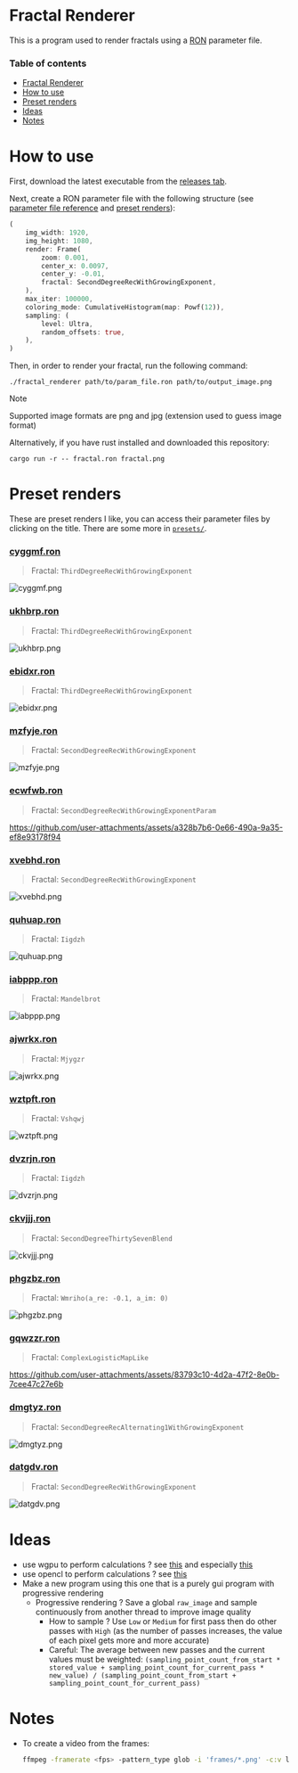 # Fractal Renderer

This is a program used to render fractals using a [RON](https://docs.rs/ron/latest/ron/) parameter file.

### Table of contents

- [Fractal Renderer](#fractal-renderer)
- [How to use](#how-to-use)
- [Preset renders](#preset-renders)
- [Ideas](#ideas)
- [Notes](#notes)

# How to use

First, download the latest executable from the [releases tab](https://github.com/valflrt/fractal_renderer/releases/latest).

Next, create a RON parameter file with the following structure (see [parameter file reference](./REFERENCE.md) and [preset renders](#preset-renders)):

```rust
(
    img_width: 1920,
    img_height: 1080,
    render: Frame(
        zoom: 0.001,
        center_x: 0.0097,
        center_y: -0.01,
        fractal: SecondDegreeRecWithGrowingExponent,
    ),
    max_iter: 100000,
    coloring_mode: CumulativeHistogram(map: Powf(12)),
    sampling: (
        level: Ultra,
        random_offsets: true,
    ),
)
```

Then, in order to render your fractal, run the following command:

```
./fractal_renderer path/to/param_file.ron path/to/output_image.png
```

> [!NOTE]
> Supported image formats are png and jpg (extension used to guess image format)

Alternatively, if you have rust installed and downloaded this repository:

```
cargo run -r -- fractal.ron fractal.png
```

# Preset renders

These are preset renders I like, you can access their parameter files by clicking on the title. There are some more in [`presets/`](./presets/).

### [cyggmf.ron](./presets/cyggmf.ron)

> Fractal: `ThirdDegreeRecWithGrowingExponent`

![cyggmf.png](./presets/cyggmf.png)

### [ukhbrp.ron](./presets/ukhbrp.ron)

> Fractal: `ThirdDegreeRecWithGrowingExponent`

![ukhbrp.png](./presets/ukhbrp.png)

### [ebidxr.ron](./presets/ebidxr.ron)

> Fractal: `ThirdDegreeRecWithGrowingExponent`

![ebidxr.png](./presets/ebidxr.png)

### [mzfyje.ron](./presets/mzfyje.ron)

> Fractal: `SecondDegreeRecWithGrowingExponent`

![mzfyje.png](./presets/mzfyje.png)

### [ecwfwb.ron](./presets/ecwfwb.ron)

> Fractal: `SecondDegreeRecWithGrowingExponentParam`

https://github.com/user-attachments/assets/a328b7b6-0e66-490a-9a35-ef8e93178f94

### [xvebhd.ron](./presets/xvebhd.ron)

> Fractal: `SecondDegreeRecWithGrowingExponent`

![xvebhd.png](./presets/xvebhd.png)

### [quhuap.ron](./presets/quhuap.ron)

> Fractal: `Iigdzh`

![quhuap.png](./presets/quhuap.png)

### [iabppp.ron](./presets/iabppp.ron)

> Fractal: `Mandelbrot`

![iabppp.png](./presets/iabppp.png)

### [ajwrkx.ron](./presets/ajwrkx.ron)

> Fractal: `Mjygzr`

![ajwrkx.png](./presets/ajwrkx.png)

### [wztpft.ron](./presets/wztpft.ron)

> Fractal: `Vshqwj`

![wztpft.png](./presets/wztpft.png)

### [dvzrjn.ron](./presets/dvzrjn.ron)

> Fractal: `Iigdzh`

![dvzrjn.png](./presets/dvzrjn.png)

### [ckvjjj.ron](./presets/ckvjjj.ron)

> Fractal: `SecondDegreeThirtySevenBlend`

![ckvjjj.png](./presets/ckvjjj.png)

### [phgzbz.ron](./presets/phgzbz.ron)

> Fractal: `Wmriho(a_re: -0.1, a_im: 0)`

![phgzbz.png](./presets/phgzbz.png)

### [gqwzzr.ron](./presets/gqwzzr.ron)

> Fractal: `ComplexLogisticMapLike`

https://github.com/user-attachments/assets/83793c10-4d2a-47f2-8e0b-7cee47c27e6b

### [dmgtyz.ron](./presets/dmgtyz.ron)

> Fractal: `SecondDegreeRecAlternating1WithGrowingExponent`

![dmgtyz.png](./presets/dmgtyz.png)

### [datgdv.ron](./presets/datgdv.ron)

> Fractal: `SecondDegreeRecWithGrowingExponent`

![datgdv.png](./presets/datgdv.png)

# Ideas

- use wgpu to perform calculations ? see [this](https://github.com/gfx-rs/wgpu/blob/trunk/examples%2Fsrc%2Fhello_compute%2Fmod.rs) and especially [this](https://github.com/gfx-rs/wgpu/blob/trunk/examples%2Fsrc%2Frepeated_compute%2Fmod.rs)
- use opencl to perform calculations ? see [this](https://docs.rs/opencl3/latest/opencl3/)
- Make a new program using this one that is a purely gui program with progressive rendering
  - Progressive rendering ? Save a global `raw_image` and sample continuously from another thread to improve image quality
    - How to sample ? Use `Low` or `Medium` for first pass then do other passes with `High` (as the number of passes increases, the value of each pixel gets more and more accurate)
    - Careful: The average between new passes and the current values must be weighted: `(sampling_point_count_from_start * stored_value + sampling_point_count_for_current_pass * new_value) / (sampling_point_count_from_start + sampling_point_count_for_current_pass)`

# Notes

- To create a video from the frames:
  ```bash
  ffmpeg -framerate <fps> -pattern_type glob -i 'frames/*.png' -c:v libx264 -pix_fmt yuv420p video.mp4
  ```
